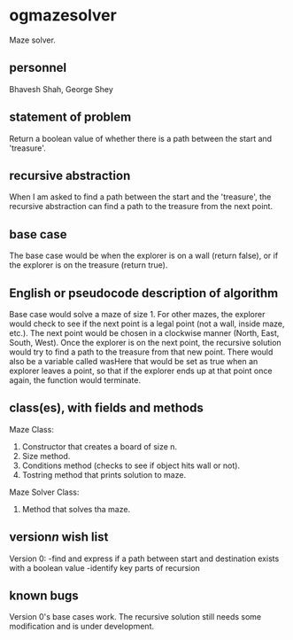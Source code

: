 # ogmazesolver
Maze solver.

## personnel
Bhavesh Shah, George Shey

## statement of problem
Return a boolean value of whether there is a path between the start and 'treasure'.

## recursive abstraction
When I am asked to find a path between the start and the 'treasure', the recursive abstraction can find a path to the treasure from the next point. 

## base case
The base case would be when the explorer is on a wall (return false), or if the explorer is on the treasure (return true). 

## English or pseudocode description of algorithm
Base case would solve a maze of size 1. For other mazes, the explorer would check to see if the next point is a legal point (not a wall, inside maze, etc.). The next point would be chosen in a clockwise manner (North, East, South, West). Once the explorer is on the next point, the recursive solution would try to find a path to the treasure from that new point. There would also be a variable called wasHere that would be set as true when an explorer leaves a point, so that if the explorer ends up at that point once again, the function would terminate. 

## class(es), with fields and methods
Maze Class:
1) Constructor that creates a board of size n.
2) Size method.
3) Conditions method (checks to see if object hits wall or not).
4) Tostring method that prints solution to maze.

Maze Solver Class:
1) Method that solves tha maze.

## version*n* wish list
Version 0:
  -find and express if a path between start and destination exists with a boolean value
  -identify key parts of recursion

## known bugs
Version 0's base cases work. The recursive solution still needs some modification and is under development.
